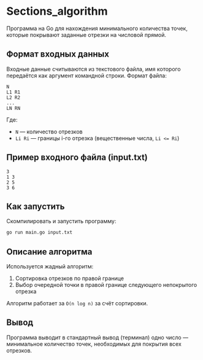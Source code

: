 # Sections_algorithm

Программа на Go для нахождения минимального количества точек, которые покрывают заданные отрезки на числовой прямой.

## Формат входных данных

Входные данные считываются из текстового файла, имя которого передаётся как аргумент командной строки. Формат файла:

```
N
L1 R1
L2 R2
...
LN RN
```

Где:

* `N` — количество отрезков
* `Li Ri` — границы i-го отрезка (вещественные числа, `Li <= Ri`)

## Пример входного файла (input.txt)

```
3
1 3
2 5
3 6
```

## Как запустить

Скомпилировать и запустить программу:

```bash
go run main.go input.txt
```

## Описание алгоритма

Используется жадный алгоритм:

1. Сортировка отрезков по правой границе
2. Выбор очередной точки в правой границе следующего непокрытого отрезка

Алгоритм работает за `O(n log n)` за счёт сортировки.

## Вывод

Программа выводит в стандартный вывод (терминал) одно число — минимальное количество точек, необходимых для покрытия всех отрезков.

